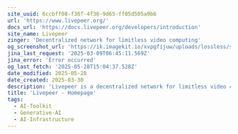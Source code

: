 ```yaml
---
site_uuid: 6ccbff08-f36f-4f36-9d65-ff05d505a9b6
url: 'https://www.livepeer.org/'
docs_url: 'https://docs.livepeer.org/developers/introduction'
site_name: Livepeer
zinger: 'Decentralized network for limitless video computing'
og_screenshot_url: 'https://ik.imagekit.io/xvpgfijuw/uploads/lossless/screenshots/20250528_LivePeer_og_screenshot.jpeg'
jina_last_request: '2025-03-09T06:45:11.569Z'
jina_error: 'Error occurred'
og_last_fetch: '2025-05-28T15:04:37.528Z'
date_modified: 2025-05-28
date_created: 2025-03-30
description: 'Livepeer is a decentralized network for limitless video computing, enabling AI processing and transcoding jobs to power the future of video.'
title: 'Livepeer - Homepage'
tags:
  - AI-Toolkit
  - Generative-AI
  - AI-Infrastructure
---
```



